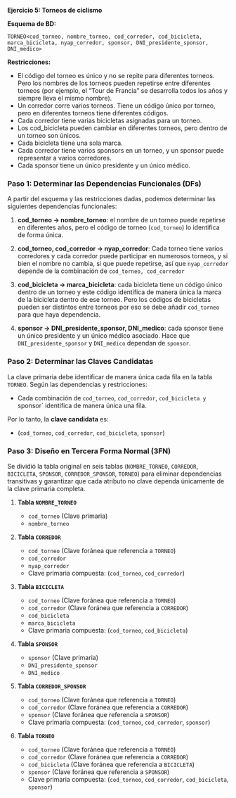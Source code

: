 **Ejercicio 5: Torneos de ciclismo**

**Esquema de BD:**

`TORNEO<cod_torneo, nombre_torneo, cod_corredor, cod_bicicleta, marca_bicicleta, nyap_corredor, sponsor, DNI_presidente_sponsor, DNI_medico>`

**Restricciones:**

- El código del torneo es único y no se repite para diferentes torneos. Pero los nombres de los torneos pueden repetirse entre diferentes torneos (por ejemplo, el “Tour de Francia” se desarrolla todos los años y siempre lleva el mismo nombre).
- Un corredor corre varios torneos. Tiene un código único por torneo, pero en diferentes torneos tiene diferentes códigos.
- Cada corredor tiene varias bicicletas asignadas para un torneo.
- Los cod_bicicleta pueden cambiar en diferentes torneos, pero dentro de un torneo son únicos.
- Cada bicicleta tiene una sola marca.
- Cada corredor tiene varios sponsors en un torneo, y un sponsor puede representar a varios corredores.
- Cada sponsor tiene un único presidente y un único médico.

### Paso 1: Determinar las Dependencias Funcionales (DFs)

A partir del esquema y las restricciones dadas, podemos determinar las siguientes dependencias funcionales:

1. **cod_torneo → nombre_torneo**: el nombre de un torneo puede repetirse en diferentes años, pero el código de torneo (`cod_torneo`) lo identifica de forma única.

2. **cod_torneo, cod_corredor → nyap_corredor**: Cada torneo tiene varios corredores y cada corredor puede participar en numerosos torneos, y si bien el nombre no cambia, si que puede repetirse, así que `nyap_corredor` depende de la combinación de `cod_torneo, cod_corredor`

3. **cod_bicicleta → marca_bicicleta**: cada bicicleta tiene un código único dentro de un torneo y este código identifica de manera única la marca de la bicicleta dentro de ese torneo. Pero los códigos de bicicletas pueden ser distintos entre torneos por eso se debe añadir `cod_torneo` para que haya dependencia.

4. **sponsor → DNI_presidente_sponsor, DNI_medico**: cada sponsor tiene un único presidente y un único médico asociado. Hace que `DNI_presidente_sponsor` y `DNI_medico` dependan de `sponsor`.

### Paso 2: Determinar las Claves Candidatas

La clave primaria debe identificar de manera única cada fila en la tabla `TORNEO`. Según las dependencias y restricciones:

- Cada combinación de `cod_torneo`, `cod_corredor`, `cod_bicicleta y `sponsor` identifica de manera única una fila.

Por lo tanto, la **clave candidata** es:

- (`cod_torneo`, `cod_corredor`, `cod_bicicleta`, `sponsor`)

### Paso 3: Diseño en Tercera Forma Normal (3FN)

Se dividió la tabla original en seis tablas (`NOMBRE_TORNEO`, `CORREDOR`, `BICICLETA`, `SPONSOR`, `CORREDOR_SPONSOR`, `TORNEO`) para eliminar dependencias transitivas y garantizar que cada atributo no clave dependa únicamente de la clave primaria completa.

1. **Tabla `NOMBRE_TORNEO`**
   - `cod_torneo` (Clave primaria)
   - `nombre_torneo`

2. **Tabla `CORREDOR`**
   - `cod_torneo` (Clave foránea que referencia a `TORNEO`)
   - `cod_corredor`
   - `nyap_corredor`
   - Clave primaria compuesta: (`cod_torneo`, `cod_corredor`)

3. **Tabla `BICICLETA`**
   - `cod_torneo` (Clave foránea que referencia a `TORNEO`)
   - `cod_corredor` (Clave foránea que referencia a `CORREDOR`)
   - `cod_bicicleta`
   - `marca_bicicleta`
   - Clave primaria compuesta: (`cod_torneo`, `cod_bicicleta`)

4. **Tabla `SPONSOR`**
   - `sponsor` (Clave primaria)
   - `DNI_presidente_sponsor`
   - `DNI_medico`

5. **Tabla `CORREDOR_SPONSOR`**
   - `cod_torneo` (Clave foránea que referencia a `TORNEO`)
   - `cod_corredor` (Clave foránea que referencia a `CORREDOR`)
   - `sponsor` (Clave foránea que referencia a `SPONSOR`)
   - Clave primaria compuesta: (`cod_torneo`, `cod_corredor`, `sponsor`)

6. **Tabla `TORNEO`**
   - `cod_torneo` (Clave foránea que referencia a `TORNEO`)
   - `cod_corredor` (Clave foránea que referencia a `CORREDOR`)
   - `cod_bicicleta` (Clave foránea que referencia a `BICICLETA`)
   - `sponsor` (Clave foránea que referencia a `SPONSOR`)
   - Clave primaria compuesta: (`cod_torneo`, `cod_corredor`, `cod_bicicleta`, `sponsor`)

